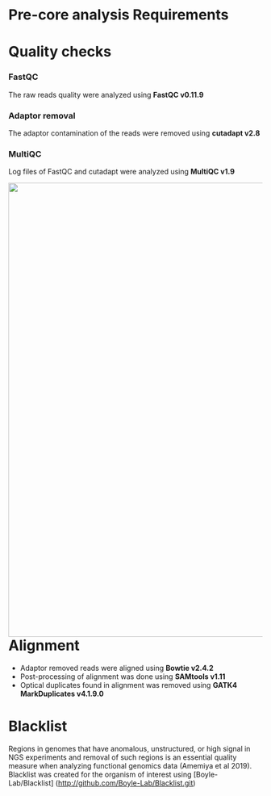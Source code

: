 # Pre-core analysis Requirements

# Quality checks
### FastQC
The raw reads quality were analyzed using **FastQC v0.11.9**

### Adaptor removal
The adaptor contamination of the reads were removed using **cutadapt v2.8**

### MultiQC
Log files of FastQC and cutadapt were analyzed using **MultiQC v1.9**

<img align="right" width="600" height="900" src="https://github.com/RadPa/ATAC-seq/blob/main/pre-analysis/Untitled%20presentation.svg">

# Alignment 
* Adaptor removed reads were aligned using **Bowtie v2.4.2**
* Post-processing of alignment was done using **SAMtools v1.11**
* Optical duplicates found in alignment was removed using **GATK4 MarkDuplicates v4.1.9.0**

# Blacklist
Regions in genomes that have anomalous, unstructured, or high signal in NGS experiments and removal of such regions is an essential quality measure when analyzing functional genomics data (Amemiya et al 2019).
Blacklist was created for the organism of interest using [Boyle-Lab/Blacklist] (http://github.com/Boyle-Lab/Blacklist.git)
